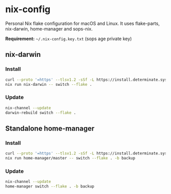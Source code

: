 # nix-config

Personal Nix flake configuration for macOS and Linux. It uses flake-parts, nix-darwin, home-manager and sops-nix.

**Requirement:** `~/.nix-config.key.txt` (sops age private key)

## nix-darwin

### Install

```sh
curl --proto '=https' --tlsv1.2 -sSf -L https://install.determinate.systems/nix | sh -s -- install
nix run nix-darwin -- switch --flake .
```

### Update

```sh
nix-channel --update
darwin-rebuild switch --flake .
```

## Standalone home-manager

### Install

```sh
curl --proto '=https' --tlsv1.2 -sSf -L https://install.determinate.systems/nix | sh -s -- install
nix run home-manager/master -- switch --flake . -b backup
```

### Update

```sh
nix-channel --update
home-manager switch --flake . -b backup
```
